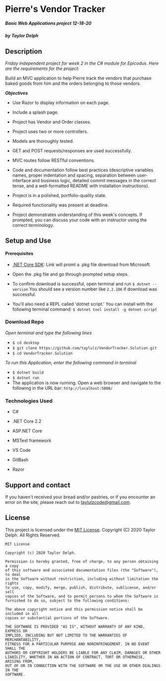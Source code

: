 # **Pierre's Vendor Tracker**

##### Basic Web Applications project 12-18-20

##### by Taylor Delph

## **Description**

_Friday independent project for week 2 in the C# module for Epicodus. Here are the requirements for the project:_

Build an MVC application to help Pierre track the vendors that purchase baked goods from him and the orders belonging to those vendors.

**_Objectives_**
- Use Razor to display information on each page.

- Include a splash page.

- Project has Vendor and Order classes.

- Project uses two or more controllers.

- Models are thoroughly tested.

- GET and POST requests/responses are used successfully.

- MVC routes follow RESTful conventions.

- Code and documentation follow best practices (descriptive variables names, proper indentation and spacing, separation between user-interface and business logic, detailed commit messages in the correct tense, and a well-formatted README with installation instructions).

- Project is in a polished, portfolio-quality state.

- Required functionality was present at deadline.

- Project demonstrates understanding of this week's concepts. If prompted, you can discuss your code with an instructor using the correct terminology.

## Setup and Use

#### Prerequisites
* [.NET Core SDK](https://dotnet.microsoft.com/download/thank-you/dotnet-sdk-2.2.106-macos-x64-installer): Link will promt a .pkg file download from Microsoft. 

* Open the .pkg file and go through prompted setup steps.

* To confirm download is successful, open terminal and run `$ dotnet --version` You should see a version number like `2.2.106` if download was successful.

* You'll also need a REPL called 'dotnet script.' You can install with the following terminal command: `$ dotnet tool install -g dotnet-script`


### Download Repo
_Open terminal and type the following lines_
* `$ cd desktop`
* `$ git clone https://github.com/taylulz/VendorTracker.Solution.git`
* `$ cd VendorTracker.Solution`

_To run this Application, enter the following command in terminal_

* `$ dotnet build`
* `$ dotnet run`
* The application is now running. Open a web browser and navigate to the following in the URL bar: `http://localhost:5000/`

### Technologies Used
- C# 

- .NET Core 2.2

- ASP.NET Core 

- MSTest framework

- VS Code

- GitBash

- Razor


## Support and contact
If you haven't received your bread and/or pastries, or if you encounter an error on the site, please reach out to <taylulzcode@gmail.com>.

## License

This project is licensed under the [MIT License](https://opensource.org/licenses/MIT). Copyright (C) 2020 Taylor Delph. All Rights Reserved.
```
MIT License

Copyright (c) 2020 Taylor Delph.

Permission is hereby granted, free of charge, to any person obtaining a copy
of this software and associated documentation files (the "Software"), to deal
in the Software without restriction, including without limitation the rights
to use, copy, modify, merge, publish, distribute, sublicense, and/or sell
copies of the Software, and to permit persons to whom the Software is
furnished to do so, subject to the following conditions:

The above copyright notice and this permission notice shall be included in all
copies or substantial portions of the Software.

THE SOFTWARE IS PROVIDED "AS IS", WITHOUT WARRANTY OF ANY KIND, EXPRESS OR
IMPLIED, INCLUDING BUT NOT LIMITED TO THE WARRANTIES OF MERCHANTABILITY,
FITNESS FOR A PARTICULAR PURPOSE AND NONINFRINGEMENT. IN NO EVENT SHALL THE
AUTHORS OR COPYRIGHT HOLDERS BE LIABLE FOR ANY CLAIM, DAMAGES OR OTHER
LIABILITY, WHETHER IN AN ACTION OF CONTRACT, TORT OR OTHERWISE, ARISING FROM,
OUT OF OR IN CONNECTION WITH THE SOFTWARE OR THE USE OR OTHER DEALINGS IN THE
SOFTWARE.
```